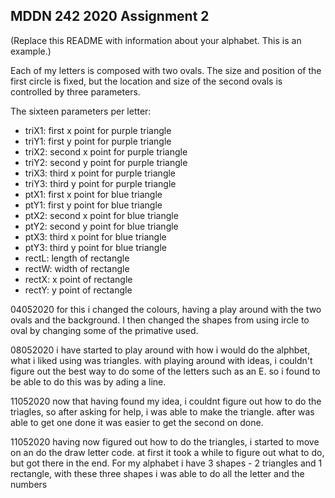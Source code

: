 ## MDDN 242 2020 Assignment 2

(Replace this README with information about your alphabet. This is an example.)

Each of my letters is composed with two ovals. The size and position of the first circle is fixed, but the location and size of the second ovals is controlled by three parameters.

The sixteen parameters per letter:
  * triX1: first x point for purple triangle
  * triY1: first y point for purple triangle
  * triX2: second x point for purple triangle
  * triY2: second y point for purple triangle
  * triX3: third x point for purple triangle
  * triY3: third y point for purple triangle
  * ptX1: first x point for blue triangle
  * ptY1: first y point for blue triangle
  * ptX2: second x point for blue triangle
  * ptY2: second y point for blue triangle
  * ptX3: third x point for blue triangle
  * ptY3: third y point for blue triangle
  * rectL: length of rectangle
  * rectW: width of rectangle
  * rectX: x point of rectangle
  * rectY: y point of rectangle


04052020 for this  i changed the colours, having a play around with the two ovals and the background. I then changed the shapes from using ircle to oval by changing some of the primative used. 

08052020 i have started to play around with how i would do the alphbet, what i liked using was triangles. with playing around with ideas, i couldn't figure out the best way to do some of the letters such as an E. so i found to be able to do this was by ading a line.

11052020  now that having found my idea, i couldnt figure out how to do the triagles, so after asking for help, i was able to make the triangle. after  was able to get one done it was easier to get the second on done.

11052020 having now figured out how to do the triangles, i started to move on an do the draw letter code. at first it took a while to figure out what to do, but got there in the end. For my alphabet i have 3 shapes - 2 triangles and 1 rectangle, with these three shapes i was able to do all the letter and the numbers